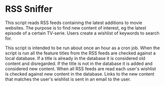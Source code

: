 # RSS Sniffer
This script reads RSS feeds containing the latest additions to movie websites. The purpose is to find new content of interest, eg the latest episode of a certain TV-serie. Users create a wishlist of keywords to search for. 

This script is intended to be run about once an hour as a cron job. When the script is run all the feature titles from the RSS feeds are checked against a local database. If a title is already in the database it is considered old content and disregarded. If the title is not in the database it is added and considered new content. When all RSS feeds are read each user's wishlist is checked against new content in the database. Links to the new content that matches the user's wishlist is sent in an email to the user. 
